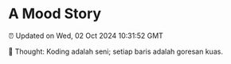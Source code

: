 # A Mood Story

⏰ Updated on Wed, 02 Oct 2024 10:31:52 GMT

💭 Thought: Koding adalah seni; setiap baris adalah goresan kuas.

